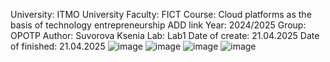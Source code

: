 University: ITMO University Faculty: FICT Course: Cloud platforms as the basis of technology entrepreneurship ADD link Year: 2024/2025 Group: OPOTP Author: Suvorova Ksenia Lab: Lab1 Date of create: 21.04.2025 Date of finished: 21.04.2025
![image](https://github.com/user-attachments/assets/1d9455bb-b298-4fae-8637-a59a0f5c5b03)
![image](https://github.com/user-attachments/assets/34feb0a0-0669-4cee-ac00-eae1f9c074d0)
![image](https://github.com/user-attachments/assets/a5d9d347-786c-49e9-bd0e-0061f152cbf4)
![image](https://github.com/user-attachments/assets/0c520e32-d76a-4f59-a20d-45c0f61fa682)

